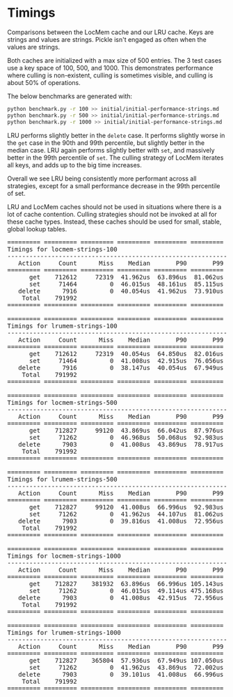 # Timings

Comparisons between the LocMem cache and our LRU cache. Keys are strings and
values are strings. Pickle isn't engaged as often when the values are strings.

Both caches are initialized with a max size of 500 entries. The 3 test cases
use a key space of 100, 500, and 1000. This demonstrates performance where
culling is non-existent, culling is sometimes visible, and culling is about
50% of operations.

The below benchmarks are generated with:

```bash
python benchmark.py -r 100 >> initial/initial-performance-strings.md
python benchmark.py -r 500 >> initial/initial-performance-strings.md
python benchmark.py -r 1000 >> initial/initial-performance-strings.md
```

LRU performs slightly better in the `delete` case. It performs slightly worse in
the `get` case in the 90th and 99th percentile, but slightly better in the median
case. LRU again performs slightly better with `set`, and massively better in the
99th percentile of `set`. The culling strategy of LocMem iterates all keys, and
adds up to the big time increases.

Overall we see LRU being consistently more performant across all strategies,
except for a small performance decrease in the 99th percentile of set.

LRU and LocMem caches should not be used in situations where there is a lot of
cache contention. Culling strategies should not be invoked at all for these
cache types. Instead, these caches should be used for small, stable, global
lookup tables.

<pre>
========= ========= ========= ========= ========= ========= ========= =========
Timings for locmem-strings-100
-------------------------------------------------------------------------------
   Action     Count      Miss    Median       P90       P99       Max     Total
========= ========= ========= ========= ========= ========= ========= =========
      get    712612     72319  41.962us  63.896us  81.062us  10.999ms  34.069s
      set     71464         0  46.015us  48.161us  85.115us   4.699ms   3.511s
   delete      7916         0  40.054us  41.962us  73.910us   1.651ms 334.923ms
    Total    791992                                                    37.915s
========= ========= ========= ========= ========= ========= ========= =========

========= ========= ========= ========= ========= ========= ========= =========
Timings for lrumem-strings-100
-------------------------------------------------------------------------------
   Action     Count      Miss    Median       P90       P99       Max     Total
========= ========= ========= ========= ========= ========= ========= =========
      get    712612     72319  40.054us  64.850us  82.016us  18.801ms  32.935s
      set     71464         0  41.008us  42.915us  76.056us  11.294ms   3.130s
   delete      7916         0  38.147us  40.054us  67.949us   4.608ms 323.643ms
    Total    791992                                                    36.388s
========= ========= ========= ========= ========= ========= ========= =========

========= ========= ========= ========= ========= ========= ========= =========
Timings for locmem-strings-500
-------------------------------------------------------------------------------
   Action     Count      Miss    Median       P90       P99       Max     Total
========= ========= ========= ========= ========= ========= ========= =========
      get    712827     99120  43.869us  66.042us  87.976us  11.311ms  35.578s
      set     71262         0  46.968us  50.068us  92.983us   8.014ms   3.629s
   delete      7903         0  41.008us  43.869us  78.917us   6.923ms 355.216ms
    Total    791992                                                    39.563s
========= ========= ========= ========= ========= ========= ========= =========

========= ========= ========= ========= ========= ========= ========= =========
Timings for lrumem-strings-500
-------------------------------------------------------------------------------
   Action     Count      Miss    Median       P90       P99       Max     Total
========= ========= ========= ========= ========= ========= ========= =========
      get    712827     99120  41.008us  66.996us  92.983us  14.032ms  33.968s
      set     71262         0  41.962us  44.107us  81.062us  12.514ms   3.185s
   delete      7903         0  39.816us  41.008us  72.956us   3.827ms 332.599ms
    Total    791992                                                    37.485s
========= ========= ========= ========= ========= ========= ========= =========

========= ========= ========= ========= ========= ========= ========= =========
Timings for locmem-strings-1000
-------------------------------------------------------------------------------
   Action     Count      Miss    Median       P90       P99       Max     Total
========= ========= ========= ========= ========= ========= ========= =========
      get    712827    381932  63.896us  66.996us 105.143us  13.230ms  41.739s
      set     71262         0  46.015us  49.114us 475.168us   7.311ms   3.813s
   delete      7903         0  41.008us  42.915us  72.956us   2.226ms 343.023ms
    Total    791992                                                    45.894s
========= ========= ========= ========= ========= ========= ========= =========

========= ========= ========= ========= ========= ========= ========= =========
Timings for lrumem-strings-1000
-------------------------------------------------------------------------------
   Action     Count      Miss    Median       P90       P99       Max     Total
========= ========= ========= ========= ========= ========= ========= =========
      get    712827    365804  57.936us  67.949us 107.050us  12.860ms  41.011s
      set     71262         0  41.962us  43.869us  72.002us   6.867ms   3.162s
   delete      7903         0  39.101us  41.008us  66.996us   2.408ms 331.898ms
    Total    791992                                                    44.504s
========= ========= ========= ========= ========= ========= ========= =========
</pre>
